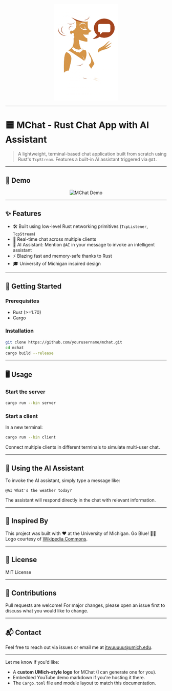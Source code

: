 <p align="center">
  <img src="assets/logo.png" alt="MChat logo" width="200">
</p>



---
# 🟦 MChat - Rust Chat App with AI Assistant


> A lightweight, terminal-based chat application built from scratch using Rust's `TcpStream`. Features a built-in AI assistant triggered via `@AI`.

---

## 🎥 Demo


<p align="center">
  <img src="assets/demo.gif" alt="MChat Demo" width="600">
</p>

---

## ✨ Features

- 🛠 Built using low-level Rust networking primitives (`TcpListener`, `TcpStream`)
- 💬 Real-time chat across multiple clients
- 🤖 AI Assistant: Mention `@AI` in your message to invoke an intelligent assistant
- ⚡ Blazing fast and memory-safe thanks to Rust
- 🎓 University of Michigan inspired design

---

## 🚀 Getting Started

### Prerequisites

- Rust (>=1.70)
- Cargo

### Installation

```bash
git clone https://github.com/yourusername/mchat.git
cd mchat
cargo build --release
````

---

## 🖥️ Usage

### Start the server

```bash
cargo run --bin server
```

### Start a client

In a new terminal:

```bash
cargo run --bin client
```

Connect multiple clients in different terminals to simulate multi-user chat.

---

## 🧠 Using the AI Assistant

To invoke the AI assistant, simply type a message like:

```
@AI What's the weather today?
```

The assistant will respond directly in the chat with relevant information.

---

## 🏫 Inspired By

This project was built with ❤️ at the University of Michigan. Go Blue! 💙💛
Logo courtesy of [Wikipedia Commons](https://en.wikipedia.org/wiki/File:Michigan_Wolverines_logo.svg).

---

## 📄 License

MIT License

---

## 🤝 Contributions

Pull requests are welcome! For major changes, please open an issue first to discuss what you would like to change.

---

## 📬 Contact

Feel free to reach out via issues or email me at [jtwuuuuu@umich.edu](mailto:your-email@umich.edu).

---

Let me know if you'd like:

- A **custom UMich-style logo** for MChat (I can generate one for you).
- Embedded YouTube demo markdown if you're hosting it there.
- The `Cargo.toml` file and module layout to match this documentation.

